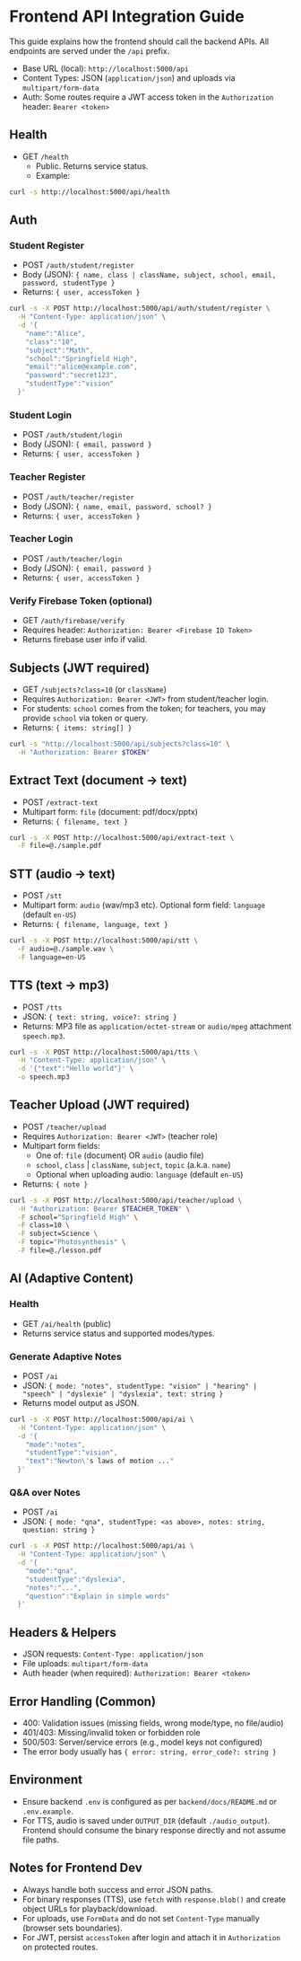 # Frontend API Integration Guide

This guide explains how the frontend should call the backend APIs. All endpoints are served under the `/api` prefix.

- Base URL (local): `http://localhost:5000/api`
- Content Types: JSON (`application/json`) and uploads via `multipart/form-data`
- Auth: Some routes require a JWT access token in the `Authorization` header: `Bearer <token>`

## Health
- GET `/health`
  - Public. Returns service status.
  - Example:
```bash
curl -s http://localhost:5000/api/health
```

## Auth

### Student Register
- POST `/auth/student/register`
- Body (JSON): `{ name, class | className, subject, school, email, password, studentType }`
- Returns: `{ user, accessToken }`
```bash
curl -s -X POST http://localhost:5000/api/auth/student/register \
  -H "Content-Type: application/json" \
  -d '{
    "name":"Alice",
    "class":"10",
    "subject":"Math",
    "school":"Springfield High",
    "email":"alice@example.com",
    "password":"secret123",
    "studentType":"vision"
  }'
```

### Student Login
- POST `/auth/student/login`
- Body (JSON): `{ email, password }`
- Returns: `{ user, accessToken }`

### Teacher Register
- POST `/auth/teacher/register`
- Body (JSON): `{ name, email, password, school? }`
- Returns: `{ user, accessToken }`

### Teacher Login
- POST `/auth/teacher/login`
- Body (JSON): `{ email, password }`
- Returns: `{ user, accessToken }`

### Verify Firebase Token (optional)
- GET `/auth/firebase/verify`
- Requires header: `Authorization: Bearer <Firebase ID Token>`
- Returns firebase user info if valid.

## Subjects (JWT required)
- GET `/subjects?class=10` (or `className`)
- Requires `Authorization: Bearer <JWT>` from student/teacher login.
- For students: `school` comes from the token; for teachers, you may provide `school` via token or query.
- Returns: `{ items: string[] }`
```bash
curl -s "http://localhost:5000/api/subjects?class=10" \
  -H "Authorization: Bearer $TOKEN"
```

## Extract Text (document -> text)
- POST `/extract-text`
- Multipart form: `file` (document: pdf/docx/pptx)
- Returns: `{ filename, text }`
```bash
curl -s -X POST http://localhost:5000/api/extract-text \
  -F file=@./sample.pdf
```

## STT (audio -> text)
- POST `/stt`
- Multipart form: `audio` (wav/mp3 etc). Optional form field: `language` (default `en-US`)
- Returns: `{ filename, language, text }`
```bash
curl -s -X POST http://localhost:5000/api/stt \
  -F audio=@./sample.wav \
  -F language=en-US
```

## TTS (text -> mp3)
- POST `/tts`
- JSON: `{ text: string, voice?: string }`
- Returns: MP3 file as `application/octet-stream` or `audio/mpeg` attachment `speech.mp3`.
```bash
curl -s -X POST http://localhost:5000/api/tts \
  -H "Content-Type: application/json" \
  -d '{"text":"Hello world"}' \
  -o speech.mp3
```

## Teacher Upload (JWT required)
- POST `/teacher/upload`
- Requires `Authorization: Bearer <JWT>` (teacher role)
- Multipart form fields:
  - One of: `file` (document) OR `audio` (audio file)
  - `school`, `class` | `className`, `subject`, `topic` (a.k.a. `name`)
  - Optional when uploading audio: `language` (default `en-US`)
- Returns: `{ note }`
```bash
curl -s -X POST http://localhost:5000/api/teacher/upload \
  -H "Authorization: Bearer $TEACHER_TOKEN" \
  -F school="Springfield High" \
  -F class=10 \
  -F subject=Science \
  -F topic="Photosynthesis" \
  -F file=@./lesson.pdf
```

## AI (Adaptive Content)

### Health
- GET `/ai/health` (public)
- Returns service status and supported modes/types.

### Generate Adaptive Notes
- POST `/ai`
- JSON: `{ mode: "notes", studentType: "vision" | "hearing" | "speech" | "dyslexie" | "dyslexia", text: string }`
- Returns model output as JSON.
```bash
curl -s -X POST http://localhost:5000/api/ai \
  -H "Content-Type: application/json" \
  -d '{
    "mode":"notes",
    "studentType":"vision",
    "text":"Newton\'s laws of motion ..."
  }'
```

### Q&A over Notes
- POST `/ai`
- JSON: `{ mode: "qna", studentType: <as above>, notes: string, question: string }`
```bash
curl -s -X POST http://localhost:5000/api/ai \
  -H "Content-Type: application/json" \
  -d '{
    "mode":"qna",
    "studentType":"dyslexia",
    "notes":"...",
    "question":"Explain in simple words"
  }'
```

## Headers & Helpers
- JSON requests: `Content-Type: application/json`
- File uploads: `multipart/form-data`
- Auth header (when required): `Authorization: Bearer <token>`

## Error Handling (Common)
- 400: Validation issues (missing fields, wrong mode/type, no file/audio)
- 401/403: Missing/invalid token or forbidden role
- 500/503: Server/service errors (e.g., model keys not configured)
- The error body usually has `{ error: string, error_code?: string }`

## Environment
- Ensure backend `.env` is configured as per `backend/docs/README.md` or `.env.example`.
- For TTS, audio is saved under `OUTPUT_DIR` (default `./audio_output`). Frontend should consume the binary response directly and not assume file paths.

## Notes for Frontend Dev
- Always handle both success and error JSON paths.
- For binary responses (TTS), use `fetch` with `response.blob()` and create object URLs for playback/download.
- For uploads, use `FormData` and do not set `Content-Type` manually (browser sets boundaries).
- For JWT, persist `accessToken` after login and attach it in `Authorization` on protected routes.
